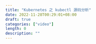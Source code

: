 ```yaml
---
title: "Kubernetes 之 kubectl 源码分析"
date: 2022-11-28T00:29:01+08:00
draft: true
categories: ["video"]
length: 0
description: ""
---
```


